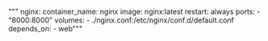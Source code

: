 """  nginx:
    container_name: nginx
    image: nginx:latest
    restart: always
    ports:
      - "8000:8000"
    volumes:
      - ./nginx.conf:/etc/nginx/conf.d/default.conf
    depends_on:
      - web"""